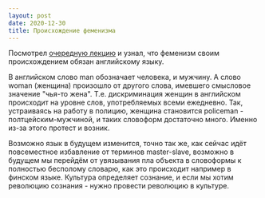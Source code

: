 ```yaml
---
layout: post
date: 2020-12-30
title: Происхождение феменизма
---
```

Посмотрел [очередную лекцию](https://youtu.be/vkp_emM11n4) и узнал, что феменизм своим происхождением обязан английскому языку.
<!--more-->
В английском слово man обозначает человека, и мужчину. А слово woman (женщина) произошло от другого слова, имевшего смысловое значение "чья-то жена". Т.е. дискриминация женщин в английском происходит на уровне слов, употребляемых всеми ежедневно. Так, устраиваясь на работу в полицию, женщина становится policeman - полтцейским-мужчиной, и таких словоформ достаточно много. Именно из-за этого протест и возник.

Возможно язык в будущем изменится, точно так же, как сейчас идёт повсеместное избавление от терминов master-slave, возможно в будущем мы перейдём от увязывания пла объекта в словоформы к полностью бесполому словарю, как это происходит например в финском языке. Культура определяет сознание, и если мы хотим революцию сознания - нужно провести революцию в культуре.

